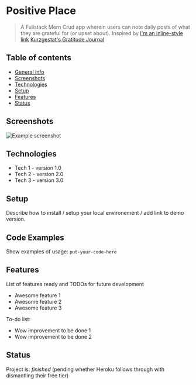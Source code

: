 # Positive Place
> A Fullstack Mern Crud app wherein users can note daily posts of what they are grateful for (or upset about). Inspired by 
> [I'm an inline-style link](https://www.google.com)
> [Kurzgestat's Gratitude Journal](https://shop-us.kurzgesagt.org/products/gratitude-journal?variant=32410837352496)

## Table of contents
* [General info](#general-info)
* [Screenshots](#screenshots)
* [Technologies](#technologies)
* [Setup](#setup)
* [Features](#features)
* [Status](#status)

## Screenshots
![Example screenshot](./img/screenshot.png)

## Technologies
* Tech 1 - version 1.0
* Tech 2 - version 2.0
* Tech 3 - version 3.0

## Setup
Describe how to install / setup your local environement / add link to demo version.

## Code Examples
Show examples of usage:
`put-your-code-here`

## Features
List of features ready and TODOs for future development
* Awesome feature 1
* Awesome feature 2
* Awesome feature 3

To-do list:
* Wow improvement to be done 1
* Wow improvement to be done 2

## Status
Project is: _finished_ (pending whether Heroku follows through with dismantling their free tier)
